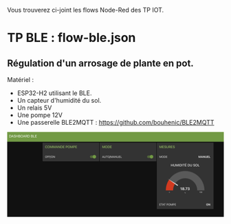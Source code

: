 Vous trouverez ci-joint les flows Node-Red des TP IOT.

# TP BLE : flow-ble.json
## Régulation d'un arrosage de plante en pot.
Matériel :
- ESP32-H2 utilisant le BLE.
- Un capteur d'humidité du sol.
- Un relais 5V
- Une pompe 12V
- Une passerelle BLE2MQTT : https://github.com/bouhenic/BLE2MQTT

![Alt text](dash1.png)
